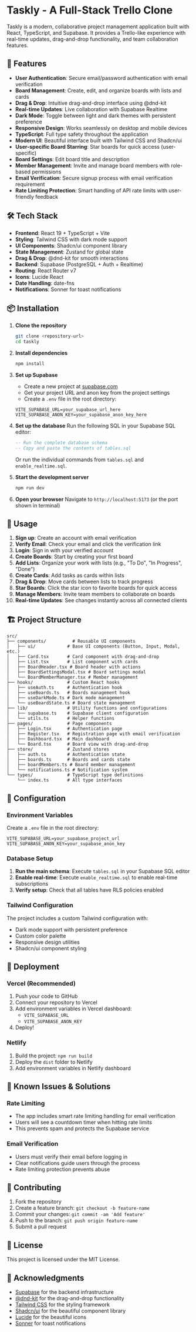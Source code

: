 # Taskly - A Full-Stack Trello Clone

Taskly is a modern, collaborative project management application built with React, TypeScript, and Supabase. It provides a Trello-like experience with real-time updates, drag-and-drop functionality, and team collaboration features.

<!-- Test comment for automatic redeployment verification -->

## 🚀 Features

- **User Authentication**: Secure email/password authentication with email verification
- **Board Management**: Create, edit, and organize boards with lists and cards
- **Drag & Drop**: Intuitive drag-and-drop interface using @dnd-kit
- **Real-time Updates**: Live collaboration with Supabase Realtime
- **Dark Mode**: Toggle between light and dark themes with persistent preference
- **Responsive Design**: Works seamlessly on desktop and mobile devices
- **TypeScript**: Full type safety throughout the application
- **Modern UI**: Beautiful interface built with Tailwind CSS and Shadcn/ui
- **User-specific Board Starring**: Star boards for quick access (user-specific)
- **Board Settings**: Edit board title and description
- **Member Management**: Invite and manage board members with role-based permissions
- **Email Verification**: Secure signup process with email verification requirement
- **Rate Limiting Protection**: Smart handling of API rate limits with user-friendly feedback

## 🛠️ Tech Stack

- **Frontend**: React 19 + TypeScript + Vite
- **Styling**: Tailwind CSS with dark mode support
- **UI Components**: Shadcn/ui component library
- **State Management**: Zustand for global state
- **Drag & Drop**: @dnd-kit for smooth interactions
- **Backend**: Supabase (PostgreSQL + Auth + Realtime)
- **Routing**: React Router v7
- **Icons**: Lucide React
- **Date Handling**: date-fns
- **Notifications**: Sonner for toast notifications

## 📦 Installation

1. **Clone the repository**

   ```bash
   git clone <repository-url>
   cd taskly
   ```

2. **Install dependencies**

   ```bash
   npm install
   ```

3. **Set up Supabase**

   - Create a new project at [supabase.com](https://supabase.com)
   - Get your project URL and anon key from the project settings
   - Create a `.env` file in the root directory:

   ```env
   VITE_SUPABASE_URL=your_supabase_url_here
   VITE_SUPABASE_ANON_KEY=your_supabase_anon_key_here
   ```

4. **Set up the database**
   Run the following SQL in your Supabase SQL editor:

   ```sql
   -- Run the complete database schema
   -- Copy and paste the contents of tables.sql
   ```

   Or run the individual commands from `tables.sql` and `enable_realtime.sql`.

5. **Start the development server**

   ```bash
   npm run dev
   ```

6. **Open your browser**
   Navigate to `http://localhost:5173` (or the port shown in terminal)

## 🎯 Usage

1. **Sign up**: Create an account with email verification
2. **Verify Email**: Check your email and click the verification link
3. **Login**: Sign in with your verified account
4. **Create Boards**: Start by creating your first board
5. **Add Lists**: Organize your work with lists (e.g., "To Do", "In Progress", "Done")
6. **Create Cards**: Add tasks as cards within lists
7. **Drag & Drop**: Move cards between lists to track progress
8. **Star Boards**: Click the star icon to favorite boards for quick access
9. **Manage Members**: Invite team members to collaborate on boards
10. **Real-time Updates**: See changes instantly across all connected clients

## 🏗️ Project Structure

```
src/
├── components/          # Reusable UI components
│   ├── ui/            # Base UI components (Button, Input, Modal, etc.)
│   ├── Card.tsx       # Card component with drag-and-drop
│   ├── List.tsx       # List component with cards
│   ├── BoardHeader.tsx # Board header with actions
│   ├── BoardSettingsModal.tsx # Board settings modal
│   └── BoardMemberManager.tsx # Member management
├── hooks/             # Custom React hooks
│   ├── useAuth.ts     # Authentication hook
│   ├── useBoards.ts   # Boards management hook
│   ├── useDarkMode.ts # Dark mode management
│   └── useBoardState.ts # Board state management
├── lib/               # Utility functions and configurations
│   ├── supabase.ts    # Supabase client configuration
│   └── utils.ts       # Helper functions
├── pages/             # Page components
│   ├── Login.tsx      # Authentication page
│   ├── Register.tsx   # Registration page with email verification
│   ├── Dashboard.tsx  # Main dashboard
│   └── Board.tsx      # Board view with drag-and-drop
├── store/             # Zustand stores
│   ├── auth.ts        # Authentication state
│   ├── boards.ts      # Boards and cards state
│   ├── boardMembers.ts # Board member management
│   └── notifications.ts # Notification system
└── types/             # TypeScript type definitions
    └── index.ts       # All type interfaces
```

## 🔧 Configuration

### Environment Variables

Create a `.env` file in the root directory:

```env
VITE_SUPABASE_URL=your_supabase_project_url
VITE_SUPABASE_ANON_KEY=your_supabase_anon_key
```

### Database Setup

1. **Run the main schema**: Execute `tables.sql` in your Supabase SQL editor
2. **Enable real-time**: Execute `enable_realtime.sql` to enable real-time subscriptions
3. **Verify setup**: Check that all tables have RLS policies enabled

### Tailwind Configuration

The project includes a custom Tailwind configuration with:

- Dark mode support with persistent preference
- Custom color palette
- Responsive design utilities
- Shadcn/ui component styling

## 🚀 Deployment

### Vercel (Recommended)

1. Push your code to GitHub
2. Connect your repository to Vercel
3. Add environment variables in Vercel dashboard:
   - `VITE_SUPABASE_URL`
   - `VITE_SUPABASE_ANON_KEY`
4. Deploy!

### Netlify

1. Build the project: `npm run build`
2. Deploy the `dist` folder to Netlify
3. Add environment variables in Netlify dashboard

## 🐛 Known Issues & Solutions

### Rate Limiting

- The app includes smart rate limiting handling for email verification
- Users will see a countdown timer when hitting rate limits
- This prevents spam and protects the Supabase service

### Email Verification

- Users must verify their email before logging in
- Clear notifications guide users through the process
- Rate limiting protection prevents abuse

## 🤝 Contributing

1. Fork the repository
2. Create a feature branch: `git checkout -b feature-name`
3. Commit your changes: `git commit -am 'Add feature'`
4. Push to the branch: `git push origin feature-name`
5. Submit a pull request

## 📝 License

This project is licensed under the MIT License.

## 🙏 Acknowledgments

- [Supabase](https://supabase.com) for the backend infrastructure
- [@dnd-kit](https://dndkit.com) for the drag-and-drop functionality
- [Tailwind CSS](https://tailwindcss.com) for the styling framework
- [Shadcn/ui](https://ui.shadcn.com) for the beautiful component library
- [Lucide](https://lucide.dev) for the beautiful icons
- [Sonner](https://sonner.emilkowal.ski) for toast notifications
